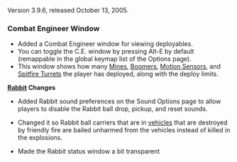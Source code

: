 Version 3.9.6, released October 13, 2005.

### Combat Engineer Window

- Added a Combat Engineer window for viewing deployables.
- You can toggle the C.E. window by pressing Alt-E by default (remappable in the
  global keymap list of the Options page).
- This window shows how many
  [Mines](../weapons/Adaptive_Construction_Engine.md#Mine),
  [Boomers](../weapons/Adaptive_Construction_Engine.md#Boomer),
  [Motion Sensors](../weapons/Adaptive_Construction_Engine.md#Motion_Sensor),
  and
  [Spitfire Turrets](../weapons/Adaptive_Construction_Engine.md#Spitfire_Turret)
  the player has deployed, along with the deploy limits.

**[Rabbit](../terminology/Rabbit.md) Changes**

- Added Rabbit sound preferences on the Sound Options page to allow players to
  disable the Rabbit ball drop, pickup, and reset sounds.

<!-- -->

- Changed it so Rabbit ball carriers that are in
  [vehicles](../vehicles/index.md) that are destroyed by friendly fire are
  bailed unharmed from the vehicles instead of killed in the explosions.

<!-- -->

- Made the Rabbit status window a bit transparent
